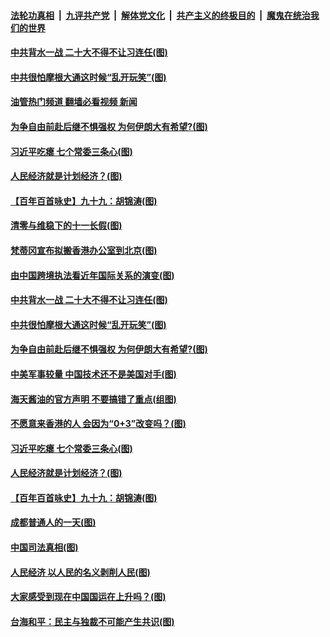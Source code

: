 ####  [法轮功真相](../../../../basic/blob/master/README.md?t=10051501) &nbsp;|&nbsp; [九评共产党](../../../../9ping.md/blob/master/README.md?t=10051501) &nbsp;|&nbsp; [解体党文化](../../../../jtdwh.md/blob/master/README.md?t=10051501)  &nbsp;|&nbsp; [共产主义的终极目的](../../../../gczydzjmd.md/blob/master/README.md?t=10051501) &nbsp;|&nbsp; [魔鬼在统治我们的世界](../../../../mgztzwmdsj.md/blob/master/README.md?t=10051501) 

#### [中共背水一战 二十大不得不让习连任(图)](../pages/p4/1018319.md?t=10051501) 

#### [中共很怕摩根大通这时候“乱开玩笑”(图)](../pages/p4/1018314.md?t=10051501) 

#### [油管热门频道 翻墙必看视频 新闻](http://209.250.226.216:81/youtube.html?10051501)

#### [为争自由前赴后继不惧强权 为何伊朗大有希望?(图)](../pages/p4/1018221.md?t=10051501) 

#### [习近平吃瘪 七个常委三条心(图)](../pages/p4/1018227.md?t=10051501) 

#### [人民经济就是计划经济？(图)](../pages/p4/1018226.md?t=10051501) 

#### [【百年百首咏史】九十九：胡锦涛(图)](../pages/p4/1017974.md?t=10051501) 

#### [清零与维稳下的十一长假(图)](../pages/p4/1018288.md?t=10051501) 

#### [梵蒂冈宣布拟搬香港办公室到北京(图)](../pages/p4/1018321.md?t=10051501) 

#### [由中国跨境执法看近年国际关系的演变(图)](../pages/p4/1018320.md?t=10051501) 

#### [中共背水一战 二十大不得不让习连任(图)](../pages/p4/1018319.md?t=10051501) 

#### [中共很怕摩根大通这时候“乱开玩笑”(图)](../pages/p4/1018314.md?t=10051501) 



#### [为争自由前赴后继不惧强权 为何伊朗大有希望?(图)](../pages/p4/1018221.md?t=10051501) 

#### [中美军事较量 中国技术还不是美国对手(图)](../pages/p4/1018246.md?t=10051501) 

#### [海天酱油的官方声明 不要搞错了重点(组图)](../pages/p4/1018238.md?t=10051501) 

#### [不愿意来香港的人 会因为“0+3”改变吗？(图)](../pages/p4/1018237.md?t=10051501) 

#### [习近平吃瘪 七个常委三条心(图)](../pages/p4/1018227.md?t=10051501) 

#### [人民经济就是计划经济？(图)](../pages/p4/1018226.md?t=10051501) 

#### [【百年百首咏史】九十九：胡锦涛(图)](../pages/p4/1017974.md?t=10051501) 


#### [成都普通人的一天(图)](../pages/p4/1018155.md?t=10051501) 

#### [中国司法真相(图)](../pages/p4/1018152.md?t=10051501) 

#### [人民经济 以人民的名义剥削人民(图)](../pages/p4/1018148.md?t=10051501) 

#### [大家感受到现在中国国运在上升吗？(图)](../pages/p4/1018151.md?t=10051501) 

#### [台海和平：民主与独裁不可能产生共识(图)](../pages/p4/1018127.md?t=10051501) 

<img src='http://gfw-breaker.win/goodnews/indexes/p4.md' width='0px' height='0px'/>
